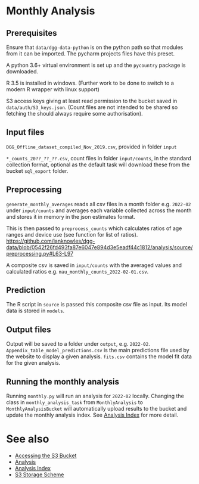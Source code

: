 # Monthly Analysis
## Prerequisites
Ensure that `data/dgg-data-python` is on the python path so that modules from it can be imported.
The pycharm projects files have this preset.

A python 3.6+ virtual environment is set up and the `pycountry` package is downloaded.

R 3.5 is installed in windows. (Further work to be done to switch to a modern R wrapper with linux support)

S3 access keys giving at least read permission to the bucket saved in `data/auth/S3_keys.json`. (Count files are not intended to be shared so fetching the should always require some authorisation).

## Input files
`DGG_Offline_dataset_compiled_Nov_2019.csv`, provided in folder `input`

`*_counts_20??_??_??.csv`, count files in folder `input/counts`, in the standard collection format, optional as the default task will download these from the bucket `sql_export` folder.

## Preprocessing
`generate_monthly_averages` reads all csv files in a month folder e.g. `2022-02` under `input/counts` and averages each variable collected across the month and stores it in memory in the json estimates format.

This is then passed to `preprocess_counts` which calculates ratios of age ranges and device use (see function for list of ratios).
https://github.com/ianknowles/dgg-data/blob/0542f26fd493fa87e6047e894d3e5eadf44c1812/analysis/source/preprocessing.py#L63-L97

A composite csv is saved in `input/counts` with the averaged values and calculated ratios e.g. `mau_monthly_counts_2022-02-01.csv`.

## Prediction
The R script in `source` is passed this composite csv file as input. Its model data is stored in `models`.

## Output files
Output will be saved to a folder under `output`, e.g. `2022-02`.
`Appendix_table_model_predictions.csv` is the main predictions file used by the website to display a given analysis.
`fits.csv` contains the model fit data for the given analysis.

## Running the monthly analysis
Running `monthly.py` will run an analysis for `2022-02` locally. Changing the class in `monthly_analysis_task` from `MonthlyAnalysis` to `MonthlyAnalysisBucket` will automatically upload results to the bucket and update the monthly analysis index.
See [Analysis Index](https://github.com/ianknowles/dgg-data/wiki/Analysis-Index) for more detail.

# See also
* [Accessing the S3 Bucket](https://github.com/ianknowles/dgg-data/wiki/Accessing-the-S3-Bucket)
* [Analysis](https://github.com/ianknowles/dgg-data/wiki/Analysis)
* [Analysis Index](https://github.com/ianknowles/dgg-data/wiki/Analysis-Index)
* [S3 Storage Scheme](https://github.com/ianknowles/dgg-data/wiki/S3-Storage-Scheme)
